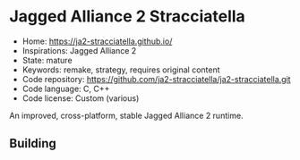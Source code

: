 # Jagged Alliance 2 Stracciatella

- Home: https://ja2-stracciatella.github.io/
- Inspirations: Jagged Alliance 2
- State: mature
- Keywords: remake, strategy, requires original content
- Code repository: https://github.com/ja2-stracciatella/ja2-stracciatella.git
- Code language: C, C++
- Code license: Custom (various)

An improved, cross-platform, stable Jagged Alliance 2 runtime.

## Building
